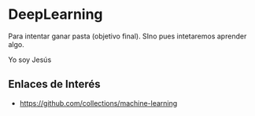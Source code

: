 # DeepLearning
Para intentar ganar pasta (objetivo final). SIno pues intetaremos aprender algo.

Yo soy Jesús


## Enlaces de Interés
* https://github.com/collections/machine-learning
